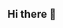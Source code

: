 ## Hi there 👋

<!--
**Ahtshork/Ahtshork** is a ✨ _special_ ✨ repository because its `README.md` (this file) appears on your GitHub profile.

Here are some ideas to get you started:
Ahtshork Catch Local
Welcome to Ahtshork Catch Local! We specialize in providing the finest local dried catfish, managala fish, and asa fish. Our mission is to bring the authentic flavors of our local fisheries to your table, ensuring quality and sustainability in every bite.
Table of Contents
	1. About Ahtshork Dried Fish
	2. Product Descriptions
		○ Dried Catfish
		○ Dried Managala Fish
		○ Dried Asa Fish
	3. How to Purchase
	4. Storage and Preparation
	5. Contribution Guidelines
		○ Expectations
		○ How to Contribute
		○ Managing Contributions
	6. Contact Us
About Ahtshork Dried Fish
Ahtshork Catch Local is dedicated to offering high-quality dried fish sourced from local fishermen who practice sustainable fishing methods. Our drying process preserves the rich flavors and nutritional benefits of each fish, making them a perfect addition to your culinary repertoire.
Product Descriptions
Dried Catfish
Our dried catfish is known for its firm texture and rich, smoky flavor. It is ideal for stews, soups, and as a protein-rich snack.
Dried Managala Fish
Managala fish is prized for its delicate flavor and tender meat. Our drying process enhances its natural sweetness, making it a versatile ingredient for various dishes.
Dried Asa Fish
Asa fish is a local favorite, known for its unique taste and nutritional benefits. It is perfect for adding a depth of flavor to broths and sauces.
How to Purchase
To purchase our products, visit our website or contact us directly through our customer service. We offer convenient shipping options to ensure your dried fish arrives fresh and ready to use.
Storage and Preparation
	• Storage: Keep the dried fish in a cool, dry place. Once opened, store in an airtight container to maintain freshness.
	• Preparation: Rehydrate the dried fish by soaking in water for 15-30 minutes before cooking. Use in soups, stews, or as an ingredient in your favorite recipes.
Contribution Guidelines
Expectations
We welcome contributions that improve our product offerings, enhance customer experience, and promote sustainability. We expect all contributors to adhere to our values of quality, transparency, and respect for the environment.
How to Contribute
	1. Identify an Area of Contribution: Whether it's a new recipe, an idea for sustainable packaging, or feedback on our products, identify how you can contribute.
	2. Submit Your Contribution: Send your ideas or feedback to our contribution team via email or through our website’s contact form.
	3. Review Process: Our team will review your contribution and provide feedback. Approved contributions will be acknowledged and implemented accordingly.
Managing Contributions
Our contribution management process is designed to be transparent and collaborative:
	• Initial Review: Our team will conduct an initial review of all submissions to ensure they align with our values and goals.
	• Feedback Loop: We will provide constructive feedback and may request additional information or modifications.
	• Implementation: Approved contributions will be scheduled for implementation, and contributors will be informed of the progress.
Contact Us
For more information about our products or contribution process, please contact us:
	• Email: ahtshorkcatchlocal@yahoo.com
	• Phone: +431-541-7510
	• Address: Bedford, Halifax, NS
Thank you for choosing Ahtshork Catch Local! We look forward to providing you with the best local dried fish and welcoming your valuable contributions.


